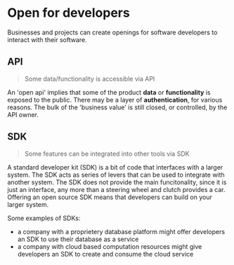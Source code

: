 # Open for developers

Businesses and projects can create openings for software developers to interact with their software.

## API

> Some data/functionality is accessible via API

An 'open api' implies that some of the product **data** or **functionality** is exposed to the public. There may be a layer of **authentication**, for various reasons. The bulk of the 'business value' is still closed, or controlled, by the API owner.

## SDK

> Some features can be integrated into other tools via SDK

A standard developer kit \(SDK\) is a bit of code that interfaces with a larger system. The SDK acts as series of levers that can be used to integrate with another system. The SDK does not provide the main funcitonality, since it is just an interface, any more than a steering wheel and clutch provides a car. Offering an open source SDK means that developers can build on your larger system.

Some examples of SDKs:

* a company with a proprietery database platform might offer developers an SDK to use their database as a service
* a company with cloud based computation resources might give developers an SDK to create and consume the cloud service



